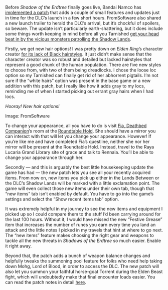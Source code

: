 Before *Shadow of the Erdtree* finally goes live, Bandai Namco has [implemented a patch](/2024/6/14/24178537/great-haircut-tarnished) that adds a couple of small features and updates just in time for the DLC’s launch in a few short hours. FromSoftware also shared a new launch trailer to herald the DLC’s arrival, but it’s chockful of spoilers, so beware. The update isn’t particularly earth-shattering, but it does include some things worth keeping in mind before all you Tarnished [get your head beat in by the vicious monsters patrolling the Shadow Lands](/24180536/shadow-of-the-erdtree-review-elden-ring-dlc).

Firstly, we get new hair options! I was pretty down on *Elden Ring*’s character creator [for its lack of Black hairstyles](/2022/2/25/22951205/elden-rings-character-creator-black-hairstyles). It just didn’t make sense that the character creator was so robust and detailed but lacked hairstyles that represent a good chunk of the human population. There are five new styles to choose from, with two of them being dreadlocks. I chose the loose loc option so my Tarnished can finally get rid of her abhorrent pigtails. I’m not sure if the “white hairs” option was present in the base game or a new addition with this patch, but I really like how it adds gray to my locs, reminding me of when I started picking out errant gray hairs when I had locs.

*Hooray! New hair options!*

Image: FromSoftware

To change your appearance, all you have to do is visit [Fia, Deathbed Companion](https://eldenring.wiki.fextralife.com/Fia)’s room at the [Roundtable Hold](https://eldenring.wiki.fextralife.com/Roundtable+Hold). She should have a mirror you can interact with that will let you change your appearance. However! If you’re like me and have completed Fia’s questline, neither she nor her mirror will be present at the Roundtable Hold. Instead, travel to the Raya Lucaria Grand Library site of grace and talk to Rennala. You’ll be able to change your appearance through her.

Secondly — and this is arguably the best little housekeeping update the game has had — the new patch lets you see all your recently acquired items. From now on, new items you pick up either in the Lands Between or the DLC’s Shadow Lands will be marked with a little exclamation point. The game will even collect those new items under their own tab, though that “new items” tab isn’t enabled by default. You have to go into the game’s settings and select the “Show recent items tab” option.

It was extremely helpful in my journey to see the new items and equipment I picked up so I could compare them to the stuff I’d been carrying around for the last 100 hours. Without it, I would have missed the new “Festive Grease” item that increases the number of runes you earn every time you land an attack and the little notes I picked in my travels that hint at where to go next. The “new items” feature makes choosing the right gear and weapons to tackle all the new threats in *Shadows of the Erdtree* so much easier. Enable it right away.

Beyond that, the patch adds a bunch of weapon balance changes and helpfully tweaks the summoning pool feature for folks who need help taking down Mohg, Lord of Blood, in order to access the DLC. The new patch will also let you summon your faithful horse-goat Torrent during the Elden Beast fight, which will undoubtedly make that final encounter loads easier. You can read the patch notes in detail [here](https://en.bandainamcoent.eu/elden-ring/news/elden-ring-patch-notes-version-112).
